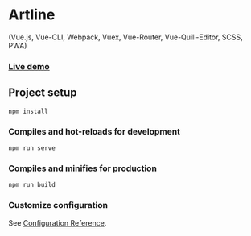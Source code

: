 # Artline

(Vue.js, Vue-CLI, Webpack, Vuex, Vue-Router, Vue-Quill-Editor, SCSS, PWA)

### [Live demo](https://oleksandr-dukhovnyy.github.io/artline/)

## Project setup

```
npm install
```

### Compiles and hot-reloads for development

```
npm run serve
```

### Compiles and minifies for production

```
npm run build
```

### Customize configuration

See [Configuration Reference](https://cli.vuejs.org/config/).
